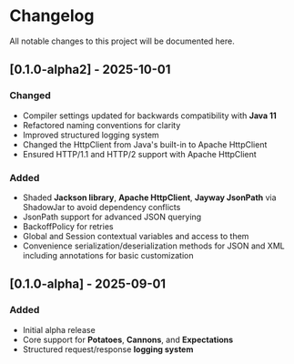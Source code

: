 # Changelog

All notable changes to this project will be documented here.

## [0.1.0-alpha2] - 2025-10-01
### Changed
- Compiler settings updated for backwards compatibility with **Java 11**
- Refactored naming conventions for clarity
- Improved structured logging system
- Changed the HttpClient from Java's built-in to Apache HttpClient
- Ensured HTTP/1.1 and HTTP/2 support with Apache HttpClient

### Added
- Shaded **Jackson library**, **Apache HttpClient**, **Jayway JsonPath** via ShadowJar to avoid dependency conflicts
- JsonPath support for advanced JSON querying
- BackoffPolicy for retries
- Global and Session contextual variables and access to them
- Convenience serialization/deserialization methods for JSON and XML including annotations for basic customization

## [0.1.0-alpha] - 2025-09-01
### Added
- Initial alpha release
- Core support for **Potatoes**, **Cannons**, and **Expectations**
- Structured request/response **logging system**
